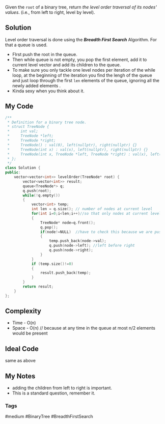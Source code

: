 Given the `root` of a binary tree, return _the level order traversal of its nodes' values_. (i.e., from left to right, level by level).

## Solution
Level order traversal is done using the ***Breadth First Search*** Algorithm. For that a queue is used.
- FIrst push the root in the queue. 
- Then while queue is not empty, you pop the first element, add it to current level vector and add its children to the queue.
- To make sure you only tackle one level nodes per iteration of the while loop, at the beginning of the iteration you find the lengh of the queue and just loop through the first `len` elements of the queue, ignoring all the newly added elements .
- Kinda sexy when you think about it.


## My Code

```cpp
/**
 * Definition for a binary tree node.
 * struct TreeNode {
 *     int val;
 *     TreeNode *left;
 *     TreeNode *right;
 *     TreeNode() : val(0), left(nullptr), right(nullptr) {}
 *     TreeNode(int x) : val(x), left(nullptr), right(nullptr) {}
 *     TreeNode(int x, TreeNode *left, TreeNode *right) : val(x), left(left), right(right) {}
 * };
 */
class Solution {
public:
    vector<vector<int>> levelOrder(TreeNode* root) {
        vector<vector<int>> result;
        queue<TreeNode*> q;
        q.push(root);
        while(!q.empty())
        {
            vector<int> temp;
            int len = q.size(); // number of nodes at current level
            for(int i=0;i<len;i++)//so that only nodes at current level are considered and not the newer children nodes that will be added
            {
                TreeNode* node=q.front();
                q.pop();
                if(node!=NULL)  //have to check this because we are pushing left and right children without checking if the are null, easier to check in one place than 2 different places
                {
                    temp.push_back(node->val);
                    q.push(node->left); //left before right
                    q.push(node->right);
                }
            }
            if (temp.size()!=0)
            {
                result.push_back(temp);
            }
        }
        return result;
    }
};
```

## Complexity
- Time - O(n)
- Space - O(n)   // because at any time in the queue at most n/2 elements would be present


## Ideal Code
same as above


## My Notes

- adding the children from left to right is important.
- This is a standard question, remember it.


### Tags
#medium #BinaryTree #BreadthFirstSearch
